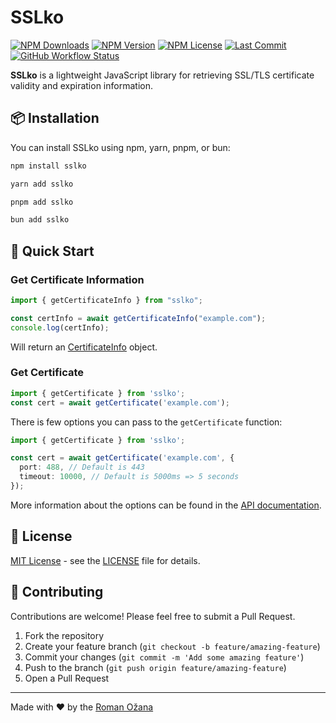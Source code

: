# SSLko

[![NPM Downloads](https://img.shields.io/npm/dm/sslko?style=for-the-badge)](https://www.npmjs.com/package/sslko)
[![NPM Version](https://img.shields.io/npm/v/sslko?style=for-the-badge)](https://www.npmjs.com/package/sslko)
[![NPM License](https://img.shields.io/npm/l/sslko?style=for-the-badge)](https://github.com/OzzyCzech/sslko/blob/main/LICENSE)
[![Last Commit](https://img.shields.io/github/last-commit/OzzyCzech/sslko?style=for-the-badge)](https://github.com/OzzyCzech/sslko/commits/main)
[![GitHub Workflow Status](https://img.shields.io/github/actions/workflow/status/OzzyCzech/sslko/main.yml?style=for-the-badge)](https://github.com/OzzyCzech/sslko/actions)

**SSLko** is a lightweight JavaScript library for retrieving SSL/TLS certificate validity and expiration information.

## 📦 Installation

You can install SSLko using npm, yarn, pnpm, or bun:

```bash
npm install sslko
```

```bash
yarn add sslko
```

```bash
pnpm add sslko
```

```bash
bun add sslko
```

## 🚀 Quick Start

### Get Certificate Information

```typescript
import { getCertificateInfo } from "sslko";

const certInfo = await getCertificateInfo("example.com");
console.log(certInfo);
```

Will return an [CertificateInfo](https://ozzyczech.github.io/sslko/interfaces/CertificateInfo.html) object.

### Get Certificate

```typescript
import { getCertificate } from 'sslko';
const cert = await getCertificate('example.com');
```

There is few options you can pass to the `getCertificate` function:

```typescript
import { getCertificate } from 'sslko';

const cert = await getCertificate('example.com', {
  port: 488, // Default is 443
  timeout: 10000, // Default is 5000ms => 5 seconds
});
```

More information about the options can be found in the [API documentation](https://ozzyczech.github.io/sslko/).

## 📄 License

[MIT License](LICENSE) - see the [LICENSE](LICENSE) file for details.

## 🤝 Contributing

Contributions are welcome! Please feel free to submit a Pull Request.

1. Fork the repository
2. Create your feature branch (`git checkout -b feature/amazing-feature`)
3. Commit your changes (`git commit -m 'Add some amazing feature'`)
4. Push to the branch (`git push origin feature/amazing-feature`)
5. Open a Pull Request

--- 

Made with ❤️ by the [Roman Ožana](https://ozana.cz)   
